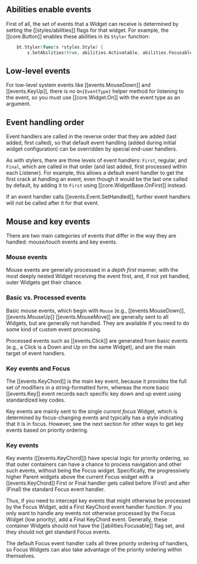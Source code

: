 ## Abilities enable events

First of all, the set of events that a Widget can receive is determined by setting the [[styles/abilities]] flags for that widget.  For example, the [[core.Button]] enables these abilities in its `Styler` function:

```go
    bt.Styler(func(s *styles.Style) {
        s.SetAbilities(true, abilities.Activatable, abilities.Focusable, abilities.Hoverable, abilities.DoubleClickable, abilities.TripleClickable)
```

## Low-level events

For low-level system events like [[events.MouseDown]] and [[events.KeyUp]], there is no `On{EventType}` helper method for listening to the event, so you must use [[core.Widget.On]] with the event type as an argument.

## Event handling order

Event handlers are called in the reverse order that they are added (last added, first called), so that default event handling (added during initial widget configuration) can be overridden by special end-user handlers.

As with stylers, there are three levels of event handlers: `First`, regular, and `Final`, which are called in that order (and last added, first processed within each Listener). For example, this allows a default event handler to get the first crack at handling an event, even though it would be the last one called by default, by adding it to `First` using [[core.WidgetBase.OnFirst]] instead.

If an event handler calls [[events.Event.SetHandled]], further event handlers will not be called after it for that event.

## Mouse and key events

There are two main categories of events that differ in the way they are handled: mouse/touch events and key events.

### Mouse events

Mouse events are generally processed in a _depth first_ manner, with the most deeply nested Widget receiving the event first, and, if not yet handled, outer Widgets get their chance.

### Basic vs. Processed events

Basic mouse events, which begin with `Mouse` (e.g., [[events.MouseDown]], [[events.MouseUp]] [[events.MouseMove]] are generally sent to all Widgets, but are generally not handled.  They are available if you need to do some kind of custom event processing.

Processed events such as [[events.Click]] are generated from basic events (e.g., a Click is a Down and Up on the same Widget), and are the main target of event handlers.

### Key events and Focus

The [[events.KeyChord]] is the main key event, because it provides the full set of modifiers in a string-formatted form, whereas the more basic [[events.Key]] event records each specific key down and up event using standardized key codes.

Key events are mainly sent to the single _current focus_ Widget, which is determined by focus-changing events and typically has a style indicating that it is in focus.  However, see the next section for other ways to get key events based on priority ordering.

### Key events

Key events ([[events.KeyChord]]) have special logic for priority ordering, so that outer containers can have a chance to process navigation and other such events, without being the Focus widget.  Specifically, the progressively higher Parent widgets above the current Focus widget with a [[events.KeyChord]] First or Final handler gets called before (First) and after (Final) the standard Focus event handler.

Thus, if you need to intercept key events that might otherwise be processed by the Focus Widget, add a First KeyChord event handler function.  If you only want to handle any events not otherwise processed by the Focus Widget (low priority), add a Final KeyChord event.  Generally, these container Widgets should not have the [[abilities.Focusable]] flag set, and they should not get standard Focus events.

The default Focus event handler calls all three priority ordering of handlers, so Focus Widgets can also take advantage of the priority ordering within themselves.
